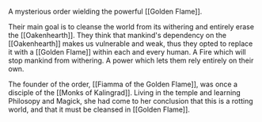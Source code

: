 A mysterious order wielding the powerful [[Golden Flame]].

Their main goal is to cleanse the world from its withering and entirely erase the [[Oakenhearth]]. They think that mankind's dependency on the [[Oakenhearth]] makes us vulnerable and weak, thus they opted to replace it with a [[Golden Flame]] within each and every human. A Fire which will stop mankind from withering. A power which lets them rely entirely on their own.

The founder of the order, [[Fiamma of the Golden Flame]], was once a disciple of the [[Monks of Kalingrad]]. Living in the temple and learning Philosopy and Magick, she had come to her conclusion that this is a rotting world, and that it must be cleansed in [[Golden Flame]].